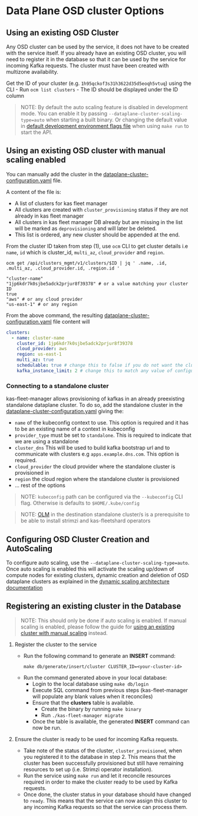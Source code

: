 # Data Plane OSD cluster Options
## Using an existing OSD Cluster

Any OSD cluster can be used by the service, it does not have to be created with the service itself. If you already have an existing OSD
cluster, you will need to register it in the database so that it can be used by the service for incoming Kafka requests.  The cluster must have been created with multizone availability.

Get the ID of your cluster (e.g. `1h95qckof3s31h3622d35d5eoqh5vtuq`) using the CLI
        - Run `ocm list clusters`
        - The ID should be displayed under the ID column

>NOTE: By default the auto scaling feature is disabled in development mode. You can enable it by passing `--dataplane-cluster-scaling-type=auto` when starting a built binary. Or changing the default value in [default development environment flags file](../internal/kafka/internal/environments/development.go) when using `make run` to start the API.

## Using an existing OSD cluster with manual scaling enabled

You can manually add the cluster in the [dataplane-cluster-configuration.yaml](../config/dataplane-cluster-configuration.yaml) file. 

A content of the file is:

- A list of clusters for kas fleet manager
- All clusters are created with `cluster_provisioning` status if they are not already in kas fleet manager
- All clusters in kas fleet manager DB already but are missing in the list will be marked as `deprovisioning` and will later be deleted.
- This list is ordered, any new cluster should be appended at the end.

From the cluster ID taken from step (1), use `ocm` CLI to get cluster details i.e `name`, `id` which is cluster_id, `multi_az`, `cloud_provider` and `region`.
```shell
ocm get /api/clusters_mgmt/v1/clusters/$ID | jq ' .name, .id, .multi_az, .cloud_provider.id, .region.id '

"cluster-name"
"1jp6kdr7k0sjbe5adck2prjur8f39378" # or a value matching your cluster ID 
true
"aws" # or any cloud provider
"us-east-1" # or any region
```

From the above command, the resulting [dataplane-cluster-configuration.yaml](../config/dataplane-cluster-configuration.yaml) file content will
```yaml
clusters:
  - name: cluster-name
    cluster_id: 1jp6kdr7k0sjbe5adck2prjur8f39378
    cloud_provider: aws
    region: us-east-1
    multi_az: true
    schedulable: true # change this to false if you do not want the cluster to be schedulable
    kafka_instance_limit: 2 # change this to match any value of configuration
```
### Connecting to a standalone cluster

kas-fleet-manager allows provisioning of kafkas in an already preexisting standalone dataplane cluster. To do so, add the standalone cluster in the [dataplane-cluster-configuration.yaml](../config/dataplane-cluster-configuration.yaml) giving the:
 - `name` of the kubeconfig context to use. This option is required and it has to be an existing name of a context in kubeconfig
 - `provider_type` must be set to `standalone`. This is required to indicate that we are using a standalone
 - `cluster_dns` This will be used to build kafka bootstrap url and to communicate with clusters e.g `apps.example.dns.com`. This option is required.
 - `cloud_provider` the cloud provider where the standalone cluster is provisioned in
 - `region` the cloud region where the standalone cluster is provisioned
 - ... rest of the options

> NOTE: `kubeconfig` path can be configured via the `--kubeconfig` CLI flag. Otherwise is defaults to `$HOME/.kube/config`

> NOTE: [OLM](https://github.com/operator-framework/operator-lifecycle-manager#installation) in the destination standalone cluster/s is a prerequisite to be able to install strimzi and kas-fleetshard operators
 
## Configuring OSD Cluster Creation and AutoScaling

To configure auto scaling, use the `--dataplane-cluster-scaling-type=auto`. 
Once auto scaling is enabled this will activate the scaling up/down of compute nodes for existing clusters, dynamic creation and deletion of OSD dataplane clusters as explained in the [dynamic scaling architecture documentation](./architecture/data-plane-osd-cluster-dynamic-scaling.md) 

## Registering an existing cluster in the Database

>NOTE: This should only be done if auto scaling is enabled. If manual scaling is enabled, please follow the guide for [using an existing cluster with manual scaling](#using-an-existing-osd-cluster-with-manual-scaling-enabled) instead.

1. Register the cluster to the service
    - Run the following command to generate an **INSERT** command:
      ```
      make db/generate/insert/cluster CLUSTER_ID=<your-cluster-id>
      ```
    - Run the command generated above in your local database:
        - Login to the local database using `make db/login`
        - Execute SQL command from previous steps (kas-fleet-manager will populate any blank values when it reconciles)
        - Ensure that the **clusters** table is available.
            - Create the binary by running `make binary`
            - Run `./kas-fleet-manager migrate`
        - Once the table is available, the generated **INSERT** command can now be run.

2. Ensure the cluster is ready to be used for incoming Kafka requests.
    - Take note of the status of the cluster, `cluster_provisioned`, when you registered it to the database in step 2. This means that the cluster has been successfully provisioned but still have remaining resources to set up (i.e. Strimzi operator installation).
    - Run the service using `make run` and let it reconcile resources required in order to make the cluster ready to be used by Kafka requests.
    - Once done, the cluster status in your database should have changed to `ready`. This means that the service can now assign this cluster to any incoming Kafka requests so that the service can process them.
